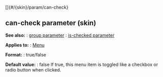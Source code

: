 []{#/{skin}/param/can-check}
## can-check parameter (skin)
**See also:**
:   [group parameter](#/%7Bskin%7D/param/group)
:   [is-checked parameter](#/%7Bskin%7D/param/is-checked)
<!-- -->
**Applies to:**
:   [Menu](#/%7Bskin%7D/control/menu)
<!-- -->
**Format:**
:   true/false
<!-- -->
**Default value:**
:   false
If true, this menu item is toggled like a checkbox or radio button when
clicked.